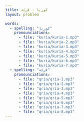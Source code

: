 ```yaml
---
title: كوريا - قَريّة
layout: problem

words:
  - spelling: "كوريا"
    pronounciations:
      - file: "kuria/kuria-1.mp3"
      - file: "kuria/kuria-2.mp3"
      - file: "kuria/kuria-3.mp3"
      - file: "kuria/kuria-4.mp3"
      - file: "kuria/kuria-5.mp3"
      - file: "kuria/kuria-6.mp3"
      - file: "kuria/kuria-7.mp3"
  - spelling: "قَريَّة"
    pronounciations:
      - file: "qria/qria-1.mp3"
      - file: "qria/qria-2.mp3"
      - file: "qria/qria-3.mp3"
      - file: "qria/qria-4.mp3"
      - file: "qria/qria-5.mp3"
      - file: "qria/qria-6.mp3"
      - file: "qria/qria-7.mp3"
      - file: "qria/qria-8.mp3"
---
```

